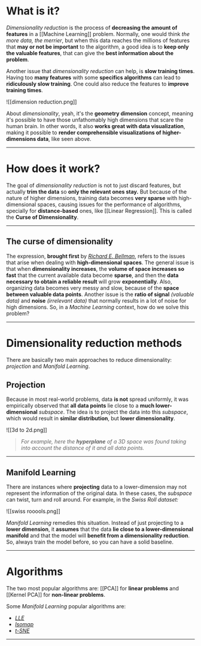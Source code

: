 # What is it?

*Dimensionality reduction* is the process of **decreasing the amount of features** in a [[Machine Learning]] problem. Normally, one would think *the more data, the merrier*, but when this data reaches the millions of features that **may or not be important** to the algorithm, a good idea is to **keep only the valuable features**, that can give the **best information about the problem**.

Another issue that *dimensionality reduction* can help, is **slow training times**. Having too **many features** with some **specifics algorithms** can lead to **ridiculously slow training**. One could also reduce the features to **improve training times**.

![[dimension reduction.png]]

About *dimensionality*, yeah, it's the **geometry dimension** concept, meaning it's possible to have those unfathomably high dimensions that scare the human brain. In other words, it also **works great with data visualization**, making it possible to **render comprehensible visualizations of higher-dimensions data**, like seen above.
___
# How does it work?

The goal of *dimensionality reduction* is not to just discard features, but actually **trim the data** so **only the relevant ones stay.** But because of the nature of higher dimensions, training data becomes **very sparse** with high-dimensional spaces, causing issues for the performance of algorithms, specially for **distance-based** ones, like [[Linear Regression]]. 
This is called the **Curse of Dimensionality**.
___
## The curse of dimensionality

The expression, **brought first** by [*Richard E. Bellman*](https://en.wikipedia.org/wiki/Richard_E._Bellman), refers to the issues that arise when dealing with **high-dimensional spaces**.
The general issue is that when **dimensionality increases**, the **volume of space increases so fast** that the current available data become **sparse**, and then the **data necessary to obtain a reliable result** will grow **exponentially**. 
Also, organizing data becomes very messy and slow, because of the **space between valuable data points**. Another issue is the **ratio of signal** *(valuable data)* and **noise** *(irrelevant data)* that normally results in a lot of noise for high dimensions.
So, in a *Machine Learning* context, how do we solve this problem?
___
# Dimensionality reduction methods

There are basically two main approaches to reduce dimensionality: *projection* and *Manifold Learning*. 

## Projection

Because in most real-world problems, data **is not** spread uniformly, it was empirically observed that **all data points** lie close to a **much lower-dimensional** *subspace*. The idea is to project the data into this *subspace*, which would result in **similar distribution**, but **lower dimensionality**. 

![[3d to 2d.png]]
>*For example, here the **hyperplane** of a 3D space was found taking into account the distance of it and all data points.*
___
## Manifold Learning

There are instances where **projecting** data to a lower-dimension may not represent the information of the original data. In these cases, the *subspace* can twist, turn and roll around. For example, in the *Swiss Roll dataset:*

![[swiss rooools.png]]

*Manifold Learning* remedies this situation. Instead of just projecting to a **lower dimension**, it **assumes** that the data **lie close to a lower-dimensional manifold** and that the model will **benefit from a dimensionality reduction**. So, always train the model before, so you can have a solid baseline.
___
# Algorithms

The two most popular algorithms are: [[PCA]] for **linear problems** and [[Kernel PCA]] for **non-linear problems**.

Some *Manifold Learning* popular algorithms are:
- [*LLE*](https://scikit-learn.org/stable/modules/generated/sklearn.manifold.LocallyLinearEmbedding.html)
- [*Isomap*](https://scikit-learn.org/stable/modules/generated/sklearn.manifold.Isomap.html#sklearn.manifold.Isomap)
- [*t-SNE*](https://scikit-learn.org/stable/modules/generated/sklearn.manifold.TSNE.html)
___